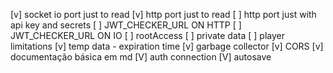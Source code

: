 [v] socket io port just to read
[v] http port just to read
[ ] http port just with api key and secrets
[ ] JWT_CHECKER_URL ON HTTP
[ ] JWT_CHECKER_URL ON IO
[ ] rootAccess
[ ] private data
[ ] player limitations
[v] temp data - expiration time
[v] garbage collector
[v] CORS
[v] documentação básica em md
[V] auth connection
[V] autosave
